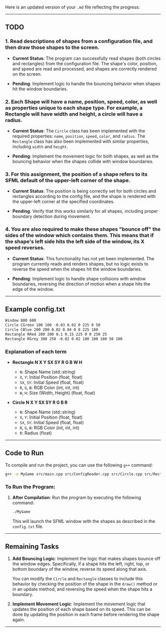 Here is an updated version of your `.md` file reflecting the progress:

---

## TODO

### 1. **Read descriptions of shapes from a configuration file, and then draw those shapes to the screen.**

   - **Current Status**: The program can successfully read shapes (both circles and rectangles) from the configuration file. The shape's color, position, and speed are read and processed, and shapes are correctly rendered on the screen.

   - **Pending**: Implement logic to handle the bouncing behavior when shapes hit the window boundaries.

### 2. **Each Shape will have a name, position, speed, color, as well as properties unique to each shape type. For example, a Rectangle will have width and height, a circle will have a radius.**

   - **Current Status**: The `Circle` class has been implemented with the required properties: `name`, `position`, `speed`, `color`, and `radius`. The `Rectangle` class has also been implemented with similar properties, including `width` and `height`.

   - **Pending**: Implement the movement logic for both shapes, as well as the bouncing behavior when the shapes collide with window boundaries.

### 3. **For this assignment, the position of a shape refers to its SFML default of the upper-left corner of the shape.**

   - **Current Status**: The position is being correctly set for both circles and rectangles according to the config file, and the shape is rendered with the upper-left corner at the specified coordinates.

   - **Pending**: Verify that this works similarly for all shapes, including proper boundary detection during movement.

### 4. **You are also required to make these shapes "bounce off" the sides of the window which contains them. This means that if the shape's left side hits the left side of the window, its X speed reverses.**

   - **Current Status**: This functionality has not yet been implemented. The program currently reads and renders shapes, but no logic exists to reverse the speed when the shapes hit the window boundaries.

   - **Pending**: Implement logic to handle shape collisions with window boundaries, reversing the direction of motion when a shape hits the edge of the window.

---

## Example config.txt

```txt
Window 800 600  
Circle CGreen 100 100 -0.03 0.02 0 225 0 50  
Circle CBlue 200 200 0.02 0.04 0 0 225 100  
Rectangle RRed 200 200 0.1 0.15 225 0 0 250 25  
Rectangle RGrey 300 250 -0.02 0.02 100 100 100 50 100  
```

### Explanation of each term

- **Rectangle N X Y SX SY R G B W H**
  - `N`: Shape Name (std::string)
  - `X`, `Y`: Initial Position (float, float)
  - `SX`, `SY`: Initial Speed (float, float)
  - `R`, `G`, `B`: RGB Color (int, int, int)
  - `W`, `H`: Size (Width, Height) (float, float)

- **Circle N X Y SX SY R G B R**
  - `N`: Shape Name (std::string)
  - `X`, `Y`: Initial Position (float, float)
  - `SX`, `SY`: Initial Speed (float, float)
  - `R`, `G`, `B`: RGB Color (int, int, int)
  - `R`: Radius (float)

---

## Code to Run

To compile and run the project, you can use the following `g++` command:

```bash
g++ -o MyGame src/main.cpp src/ConfigReader.cpp src/Circle.cpp src/Rectangle.cpp src/Shape.cpp -I./include -lsfml-graphics -lsfml-window -lsfml-system
```

### To Run the Program:

1. **After Compilation**: Run the program by executing the following command:

   ```bash
   ./MyGame
   ```

   This will launch the SFML window with the shapes as described in the `config.txt` file.

---

## Remaining Tasks

1. **Add Bouncing Logic**: Implement the logic that makes shapes bounce off the window edges. Specifically, if a shape hits the left, right, top, or bottom boundary of the window, reverse its speed along that axis.

   You can modify the `Circle` and `Rectangle` classes to include this behavior by checking the position of the shape in the `draw()` method or in an update method, and reversing the speed when the shape hits a boundary.

2. **Implement Movement Logic**: Implement the movement logic that updates the position of each shape based on its speed. This can be done by updating the position in each frame before rendering the shape again.

---
